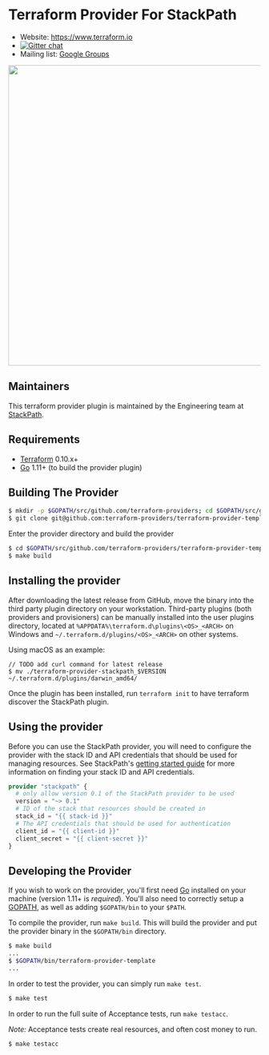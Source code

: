 Terraform Provider For StackPath
==================

- Website: https://www.terraform.io
- [![Gitter chat](https://badges.gitter.im/hashicorp-terraform/Lobby.png)](https://gitter.im/hashicorp-terraform/Lobby)
- Mailing list: [Google Groups](http://groups.google.com/group/terraform-tool)

<img src="https://cdn.rawgit.com/hashicorp/terraform-website/master/content/source/assets/images/logo-hashicorp.svg" width="600px">

Maintainers
------------------

This terraform provider plugin is maintained by the Engineering team at [StackPath](https://www.stackpath.com/).

Requirements
------------------

- [Terraform](https://www.terraform.io/downloads.html) 0.10.x+
- [Go](https://golang.org/doc/install) 1.11+ (to build the provider plugin)

Building The Provider
------------------

```sh
$ mkdir -p $GOPATH/src/github.com/terraform-providers; cd $GOPATH/src/github.com/terraform-providers
$ git clone git@github.com:terraform-providers/terraform-provider-template
```

Enter the provider directory and build the provider

```sh
$ cd $GOPATH/src/github.com/terraform-providers/terraform-provider-template
$ make build
```

Installing the provider
------------------

After downloading the latest release from GitHub, move the binary into the third party plugin directory on your workstation.
Third-party plugins (both providers and provisioners) can be manually installed into the user plugins directory, located at `%APPDATA%\terraform.d\plugins\<OS>_<ARCH>` on Windows and `~/.terraform.d/plugins/<OS>_<ARCH>` on other systems.

Using macOS as an example:

```shell
// TODO add curl command for latest release
$ mv ./terraform-provider-stackpath_$VERSION ~/.terraform.d/plugins/darwin_amd64/
```

Once the plugin has been installed, run `terraform init` to have terraform discover the StackPath plugin.

Using the provider
------------------

Before you can use the StackPath provider, you will need to configure the provider with the stack ID and API credentials that should be used for managing resources. See StackPath's [getting started guide](https://stackpath.dev/docs/getting-started) for more information on finding your stack ID and API credentials.

```terraform
provider "stackpath" {
  # only allow version 0.1 of the StackPath provider to be used
  version = "~> 0.1"
  # ID of the stack that resources should be created in
  stack_id = "{{ stack-id }}"
  # The API credentials that should be used for authentication
  client_id = "{{ client-id }}"
  client_secret = "{{ client-secret }}"
}
```

Developing the Provider
------------------

If you wish to work on the provider, you'll first need [Go](http://www.golang.org) installed on your machine (version 1.11+ is *required*). You'll also need to correctly setup a [GOPATH](http://golang.org/doc/code.html#GOPATH), as well as adding `$GOPATH/bin` to your `$PATH`.

To compile the provider, run `make build`. This will build the provider and put the provider binary in the `$GOPATH/bin` directory.

```sh
$ make build
...
$ $GOPATH/bin/terraform-provider-template
...
```

In order to test the provider, you can simply run `make test`.

```sh
$ make test
```

In order to run the full suite of Acceptance tests, run `make testacc`.

*Note:* Acceptance tests create real resources, and often cost money to run.

```sh
$ make testacc
```
